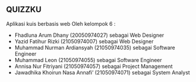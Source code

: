 ## QUIZZKU
Aplikasi kuis berbasis web
Oleh kelompok 6 :
- Fhadluna Arum Dhany (20050974027) sebagai Web Designer
- Yazid Fatihur Rizki (21050974007) sebagai Web Designer
- Muhammad Nurman Ardiansyah (21050974035) sebagai Software Engineer
- Muhammad Leon (21050974055) sebagai Software Engineer
- Annisa Nur Fitriyani (21050974057) sebagai Project Management
- Jawadhika Khoirun Nasa Annafi’ (21050974071) sebagai System Analyst
